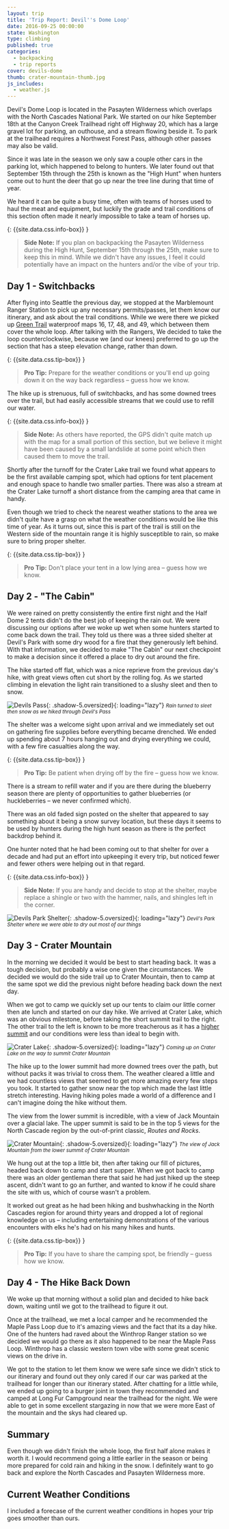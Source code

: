 ```yaml
---
layout: trip
title: 'Trip Report: Devil''s Dome Loop'
date: 2016-09-25 00:00:00
state: Washington
type: climbing
published: true
categories:
  - backpacking
  - trip reports
cover: devils-dome
thumb: crater-mountain-thumb.jpg
js_includes:
  - weather.js
---
```



Devil's Dome Loop is located in the Pasayten Wilderness which overlaps with the North Cascades National Park. We started on our hike September 18th at the Canyon Creek Trailhead right off Highway 20, which has a large gravel lot for parking, an outhouse, and a stream flowing beside it. To park at the trailhead requires a Northwest Forest Pass, although other passes may also be valid.

Since it was late in the season we only saw a couple other cars in the parking lot, which happened to belong to hunters. We later found out that September 15th through the 25th is known as the "High Hunt" when hunters come out to hunt the deer that go up near the tree line during that time of year.

We heard it can be quite a busy time, often with teams of horses used to haul the meat and equipment, but luckily the grade and trail conditions of this section often made it nearly impossible to take a team of horses up.

{: {{site.data.css.info-box}} }
> **Side Note:** If you plan on backpacking the Pasayten Wilderness during the High Hunt, September 15th through the 25th, make sure to keep this in mind. While we didn't have any issues, I feel it could potentially have an impact on the hunters and/or the vibe of your trip.

## Day 1 - Switchbacks

After flying into Seattle the previous day, we stopped at the Marblemount Ranger Station to pick up any necessary permits/passes, let them know our itinerary, and ask about the trail conditions. While we were there we picked up [Green Trail](https://greentrailsmaps.com/) waterproof maps 16, 17, 48, and 49, which between them cover the whole loop. After talking with the Rangers, We decided to take the loop counterclockwise, because we (and our knees) preferred to go up the section that has a steep elevation change, rather than down.

{: {{site.data.css.tip-box}} }
> **Pro Tip:** Prepare for the weather conditions or you'll end up going down it on the way back regardless – guess how we know.

The hike up is strenuous, full of switchbacks, and has some downed trees over the trail, but had easily accessible streams that we could use to refill our water.

{: {{site.data.css.info-box}} }
> **Side Note:** As others have reported, the GPS didn't quite match up with the map for a small portion of this section, but we believe it might have been caused by a small landslide at some point which then caused them to move the trail.

Shortly after the turnoff for the Crater Lake trail we found what appears to be the first available camping spot, which had options for tent placement and enough space to handle two smaller parties. There was also a stream at the Crater Lake turnoff a short distance from the camping area that came in handy.

Even though we tried to check the nearest weather stations to the area we didn't quite have a grasp on what the weather conditions would be like this time of year. As it turns out, since this is part of the trail is still on the Western side of the mountain range it is highly susceptible to rain, so make sure to bring proper shelter.

{: {{site.data.css.tip-box}} }
> **Pro Tip:** Don't place your tent in a low lying area – guess how we know.

## Day 2 - "The Cabin"

We were rained on pretty consistently the entire first night and the Half Dome 2 tents didn't do the best job of keeping the rain out. We were discussing our options after we woke up wet when some hunters started to come back down the trail. They told us there was a three sided shelter at Devil's Park with some dry wood for a fire that they generously left behind. With that information, we decided to make "The Cabin" our next checkpoint to make a decision since it offered a place to dry out around the fire.

The hike started off flat, which was a nice reprieve from the previous day's hike, with great views often cut short by the rolling fog. As we started climbing in elevation the light rain transitioned to a slushy sleet and then to snow.

![Devils Pass](/assets/images/posts/devils-pass.jpg "Devil's Pass"){: .shadow-5.oversized}{: loading="lazy"} <small><i>Rain turned to sleet then snow as we hiked through Devil's Pass</i></small>

The shelter was a welcome sight upon arrival and we immediately set out on gathering fire supplies before everything became drenched. We ended up spending about 7 hours hanging out and drying everything we could, with a few fire casualties along the way.

{: {{site.data.css.tip-box}} }
> **Pro Tip:** Be patient when drying off by the fire – guess how we know.

There is a stream to refill water and if you are there during the blueberry season there are plenty of opportunities to gather blueberries (or huckleberries – we never confirmed which).

There was an old faded sign posted on the shelter that appeared to say something about it being a snow survey location, but these days it seems to be used by hunters during the high hunt season as there is the perfect backdrop behind it.

One hunter noted that he had been coming out to that shelter for over a decade and had put an effort into upkeeping it every trip, but noticed fewer and fewer others were helping out in that regard.

{: {{site.data.css.info-box}} }
> **Side Note:** If you are handy and decide to stop at the shelter, maybe replace a shingle or two with the hammer, nails, and shingles left in the corner.

![Devils Park Shelter](/assets/images/posts/devils-park-shelter.jpg "Devil's Park Shelter"){: .shadow-5.oversized}{: loading="lazy"} <small><i>Devil's Park Shelter where we were able to dry out most of our things</i></small>

## Day 3 - Crater Mountain

In the morning we decided it would be best to start heading back. It was a tough decision, but probably a wise one given the circumstances. We decided we would do the side trail up to Crater Mountain, then to camp at the same spot we did the previous night before heading back down the next day.

When we got to camp we quickly set up our tents to claim our little corner then ate lunch and started on our day hike. We arrived at Crater Lake, which was an obvious milestone, before taking the short summit trail to the right. The other trail to the left is known to be more treacherous as it has a [higher summit](http://www.summitpost.org/crater-mountain/150949) and our conditions were less than ideal to begin with.

![Crater Lake](/assets/images/posts/crater-lake.jpg "Crater Lake"){: .shadow-5.oversized}{: loading="lazy"} <small><i>Coming up on Crater Lake on the way to summit Crater Mountain</i></small>

The hike up to the lower summit had more downed trees over the path, but without packs it was trivial to cross them. The weather cleared a little and we had countless views that seemed to get more amazing every few steps you took. It started to gather snow near the top which made the last little stretch interesting. Having hiking poles made a world of a difference and I can't imagine doing the hike without them.

The view from the lower summit is incredible, with a view of Jack Mountain over a glacial lake. The upper summit is said to be in the top 5 views for the North Cascade region by the out-of-print classic, *Routes and Rocks*.

![Crater Mountain](/assets/images/posts/crater-mountain.jpg "Crater Mountain"){: .shadow-5.oversized}{: loading="lazy"} <small><i>The view of Jack Mountain from the lower summit of Crater Mountain</i></small>

We hung out at the top a little bit, then after taking our fill of pictures, headed back down to camp and start supper. When we got back to camp there was an older gentleman there that said he had just hiked up the steep ascent, didn't want to go an further, and wanted to know if he could share the site with us, which of course wasn't a problem.

It worked out great as he had been hiking and bushwhacking in the North Cascades region for around thirty years and dropped a lot of regional knowledge on us – including entertaining demonstrations of the various encounters with elks he's had on his many hikes and hunts.

{: {{site.data.css.tip-box}} }
> **Pro Tip:** If you have to share the camping spot, be friendly – guess how we know.

## Day 4 - The Hike Back Down

We woke up that morning without a solid plan and decided to hike back down, waiting until we got to the trailhead to figure it out.

Once at the trailhead, we met a local camper and he recommended the Maple Pass Loop due to it's amazing views and the fact that its a day hike. One of the hunters had raved about the Winthrop Ranger station so we decided we would go there as it also happened to be near the Maple Pass Loop. Winthrop has a classic western town vibe with some great scenic views on the drive in.

We got to the station to let them know we were safe since we didn't stick to our itinerary and found out they only cared if our car was parked at the trailhead for longer than our itinerary stated. After chatting for a little while, we ended up going to a burger joint in town they recommended and camped at Long Fur Campground near the trailhead for the night. We were able to get in some excellent stargazing in now that we were more East of the mountain and the skys had cleared up.

## Summary

Even though we didn't finish the whole loop, the first half alone makes it worth it. I would recommend going a little earlier in the season or being more prepared for cold rain and hiking in the snow. I definitely want to go back and explore the North Cascades and Pasayten Wilderness more.

## Current Weather Conditions

I included a forecase of the current weather conditions in hopes your trip
goes smoother than ours.  

<section id="weather" data-crag="yosemite-national-park-california" class="mv4-ns mv3 ph2 center"></section>